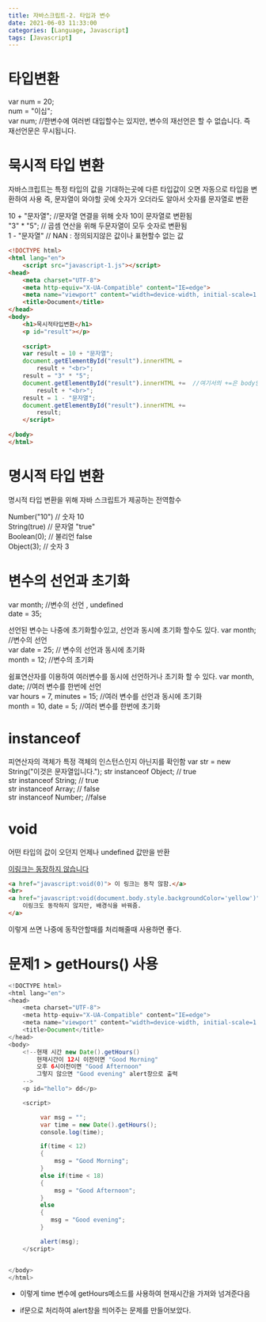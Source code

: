 ```yaml
---
title: 자바스크립트-2. 타입과 변수
date: 2021-06-03 11:33:00
categories: [Language, Javascript]
tags: [Javascript]
---
```


# 타입변환

var num = 20; <br>
num = "이십"; <br>
var num; //한변수에 여러번 대입할수는 있지만, 변수의 재선언은 할 수 없습니다. 즉 재선언문은 무시됩니다.

# 묵시적 타입 변환

자바스크립트는 특정 타입의 값을 기대하는곳에 다른 타입값이 오면 자동으로 타입을 변환하여 사용
즉, 문자열이 와야할 곳에 숫자가 오더라도 알아서 숫자를 문자열로 변환

10 + "문자열";  //문자열 연결을 위해 숫자 10이 문자열로 변환됨 <br>
"3" * "5"; // 곱셈 연산을 위해 두문자열이 모두 숫자로 변환됨 <br>
1 - "문자열" // NAN : 정의되지않은 값이나 표현할수 없는 값 <br>

```html
<!DOCTYPE html>
<html lang="en">
    <script src="javascript-1.js"></script>
<head>
    <meta charset="UTF-8">
    <meta http-equiv="X-UA-Compatible" content="IE=edge">
    <meta name="viewport" content="width=device-width, initial-scale=1.0">
    <title>Document</title>
</head>
<body>
    <h1>묵시적타입변환</h1>
    <p id="result"></p>
    
    <script>
    var result = 10 + "문자열"; 
    document.getElementById("result").innerHTML = 
        result + "<br>";
    result = "3" * "5";
    document.getElementById("result").innerHTML +=  //여기서의 +=은 body안의 내용의 누적을 상징한다.
        result + "<br>";
    result = 1 - "문자열";
    document.getElementById("result").innerHTML +=
        result;
    </script>
    
</body>
</html>
```


# 명시적 타입 변환

명시적 타입 변환을 위해 자바 스크립트가 제공하는 전역함수

Number("10") // 숫자 10 <br>
String(true) // 문자열 "true" <br>
Boolean(0); // 불리언 false <br>
Object(3); // 숫자 3 <br>


# 변수의 선언과 초기화
var month;  //변수의 선언 , undefined <br>
date = 35; <br>

선언된 변수는 나중에 초기화할수있고, 선언과 동시에 초기화 할수도 있다.
var month;          //변수의 선언 <br>
var date = 25;    // 변수의 선언과 동시에 초기화 <br>
month = 12;       //변수의 초기화 <br>

쉼표연산자를 이용하여 여러변수를 동시에 선언하거나 초기화 할 수 있다.
var month, date;                //여러 변수를 한번에 선언 <br>
var hours = 7, minutes = 15;    //여러 변수를 선언과 동시에 초기화 <br>
month = 10, date = 5;           //여러 변수를 한번에 초기화 <br>



# instanceof

피연산자의 객체가 특정 객체의 인스턴스인지 아닌지를 확인함
var str = new String("이것은 문자열입니다.");
str instanceof Object;   // true <br>
str instanceof String;  // true <br>
str instanceof Array; // false <br>
str instanceof Number; //false <br>


# void

어떤 타입의 값이 오던지 언제나 undefined 값만을 반환

<a href="javascript:void(0)"> 이링크는 동장하지 않습니다</a>


```html
<a href="javascript:void(0)"> 이 링크는 동작 않함.</a>
<br>
<a href="javascript:void(document.body.style.backgroundColor='yellow')">
    이링크도 동작하지 않지만, 배경식을 바꿔줌.
</a>
```

이렇게 쓰면 나중에 동작안할때를 처리해줄때 사용하면 좋다.


# 문제1 > getHours() 사용

```java
<!DOCTYPE html>
<html lang="en">
<head>
    <meta charset="UTF-8">
    <meta http-equiv="X-UA-Compatible" content="IE=edge">
    <meta name="viewport" content="width=device-width, initial-scale=1.0">
    <title>Document</title>
</head>
<body>
    <!--현재 시간 new Date().getHours()
    	현재시간이 12시 이전이면 "Good Morning"
    	오후 6시이전이면 "Good Afternoon"
    	그렇지 않으면 "Good evening" alert창으로 출력
    -->
    <p id="hello"> dd</p>

    <script>

         var msg = "";
         var time = new Date().getHours();
         console.log(time);

         if(time < 12)
         {
             msg = "Good Morning";
         }
         else if(time < 18)
         {
             msg = "Good Afternoon";
         }
         else
         {
            msg = "Good evening";
         }

         alert(msg);
    </script>


</body>
</html>
```
  - 이렇게 time 변수에 getHours메소드를 사용하여 현재시간을 가져와 넘겨준다음

  - if문으로 처리하여 alert창을 띄어주는 문제를 만들어보았다.


# 


